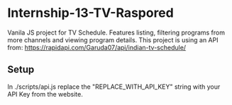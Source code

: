 # Internship-13-TV-Raspored
Vanila JS project for TV Schedule. Features listing, filtering programs from more channels and viewing program details.
This project is using an API from: https://rapidapi.com/Garuda07/api/indian-tv-schedule/
## Setup
In ./scripts/api.js replace the "REPLACE_WITH_API_KEY" string with your API Key from the website.

